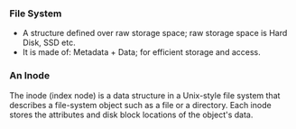 ### File System
- A structure defined over raw storage space; raw storage space is Hard Disk, SSD etc. 
- It is made of: Metadata + Data; for efficient storage and access. 


### An Inode
The inode (index node) is a data structure in a Unix-style file system that describes a file-system object such as a file or a directory. Each inode stores the attributes and disk block locations of the object's data.